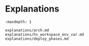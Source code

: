 # Explanations


```{toctree}
:maxdepth: 1

explanations/arch.md
explanations/hs_workspace_env_var.md
explanations/deploy_phases.md
```
